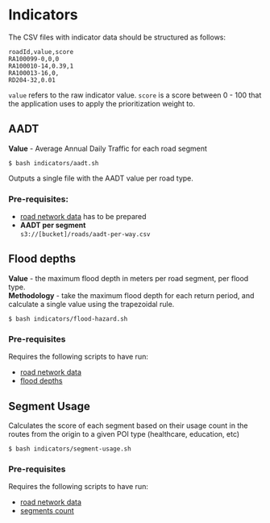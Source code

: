 # Indicators
The CSV files with indicator data should be structured as follows:

``` csv
roadId,value,score
RA100099-0,0,0
RA100010-14,0.39,1
RA100013-16,0,
RD204-32,0.01
```

`value` refers to the raw indicator value.
`score` is a score between 0 - 100 that the application uses to apply the prioritization weight to.

## AADT

**Value** - Average Annual Daily Traffic for each road segment

```
$ bash indicators/aadt.sh
```

Outputs a single file with the AADT value per road type.

### Pre-requisites:

* [road network data](../road-network) has to be prepared
* **AADT per segment**  
`s3://[bucket]/roads/aadt-per-way.csv`  

## Flood depths

**Value** - the maximum flood depth in meters per road segment, per flood type.  
**Methodology** - take the maximum flood depth for each return period, and calculate a single value using the trapezoidal rule.

```
$ bash indicators/flood-hazard.sh
```

### Pre-requisites
Requires the following scripts to have run:

* [road network data](../road-network)
* [flood depths](../floods)


## Segment Usage
Calculates the score of each segment based on their usage count in the routes from the origin to a given POI type (healthcare, education, etc)

```
$ bash indicators/segment-usage.sh
```

### Pre-requisites
Requires the following scripts to have run:

* [road network data](../road-network)
* [segments count](../segment-count)
